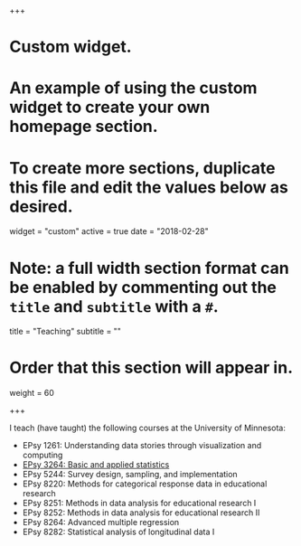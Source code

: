+++
# Custom widget.
# An example of using the custom widget to create your own homepage section.
# To create more sections, duplicate this file and edit the values below as desired.
widget = "custom"
active = true
date = "2018-02-28"

# Note: a full width section format can be enabled by commenting out the `title` and `subtitle` with a `#`.
title = "Teaching"
subtitle = ""

# Order that this section will appear in.
weight = 60

+++

I teach (have taught) the following courses at the University of Minnesota:

- EPsy 1261: Understanding data stories through visualization and computing
- [EPsy 3264: Basic and applied statistics](/post/epsy-3264-basic-and-applied-statistics)
- EPsy 5244: Survey design, sampling, and implementation
- EPsy 8220: Methods for categorical response data in educational research
- EPsy 8251: Methods in data analysis for educational research I
- EPsy 8252: Methods in data analysis for educational research II
- EPsy 8264: Advanced multiple regression
- EPsy 8282: Statistical analysis of longitudinal data I
